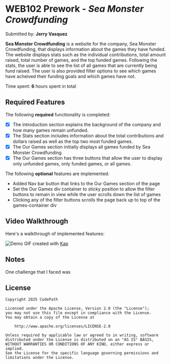 # WEB102 Prework - *Sea Monster Crowdfunding*

Submitted by: **Jerry Vasquez**

**Sea Monster Crowdfunding** is a website for the company, Sea Monster Crowdfunding, that displays information about the games they have funded. The website displays stats such as the individual contributions, total amount raised, total number of games, and the top funded games. Following the stats, the user is able to see the list of all games that are currently being fund raised. The user is also provided filter options to see which games have acheived their funding goals and which games have not. 

Time spent: **6** hours spent in total

## Required Features

The following **required** functionality is completed:

* [X] The introduction section explains the background of the company and how many games remain unfunded.
* [X] The Stats section includes information about the total contributions and dollars raised as well as the top two most funded games.
* [X] The Our Games section initially displays all games funded by Sea Monster Crowdfunding
* [X] The Our Games section has three buttons that allow the user to display only unfunded games, only funded games, or all games.

The following **optional** features are implemented:

* Added Nav bar button that links to the Our Games section of the page
* Set the Our Games div container to sticky position to allow the filter buttons to remain in view while the user scrolls down the list of games
* Clicking any of the filter buttons scrolls the page back up to top of the games-container div

## Video Walkthrough

Here's a walkthrough of implemented features:

![Demo](https://i.imgur.com/n3SQChC.gif)
GIF created with [Kap](https://getkap.co/)  

## Notes

One challenge that I faced was 

## License

    Copyright 2025 CodePath

    Licensed under the Apache License, Version 2.0 (the "License");
    you may not use this file except in compliance with the License.
    You may obtain a copy of the License at

        http://www.apache.org/licenses/LICENSE-2.0

    Unless required by applicable law or agreed to in writing, software
    distributed under the License is distributed on an "AS IS" BASIS,
    WITHOUT WARRANTIES OR CONDITIONS OF ANY KIND, either express or implied.
    See the License for the specific language governing permissions and
    limitations under the License.
